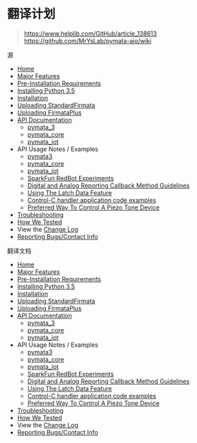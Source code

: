 # 翻译计划
>https://www.helplib.com/GitHub/article_138613  
>https://github.com/MrYsLab/pymata-aio/wiki  

源
* [Home](https://github.com/MrYsLab/pymata-aio/wiki)
* [Major Features](https://github.com/MrYsLab/pymata-aio/wiki/Major-Features)
* [Pre-Installation Requirements](https://github.com/MrYsLab/pymata-aio/wiki/Pre-Installation-Requirements)
* [Installing Python 3.5](https://github.com/MrYsLab/pymata-aio/wiki/Installing-Python-3.5)
* [Installation](https://github.com/MrYsLab/pymata-aio/wiki/Installation)
* [Uploading StandardFirmata](https://github.com/MrYsLab/pymata-aio/wiki/Uploading-StandardFirmata-To-Arduino)
* [Uploading FirmataPlus](https://github.com/MrYsLab/pymata-aio/wiki/Uploading-FirmataPlus-to-Arduino)
* [API Documentation](http://htmlpreview.github.io/?https://github.com/MrYsLab/pymata-aio/blob/master/documentation/html/index.html)
     * [pymata_3](http://htmlpreview.github.io/?https://github.com/MrYsLab/pymata-aio/blob/master/documentation/html/pymata3.m.html)
     * [pymata_core](http://htmlpreview.github.io/?https://github.com/MrYsLab/pymata-aio/blob/master/documentation/html/pymata_core.m.html)
     * [pymata_iot](https://github.com/MrYsLab/pymata-aio/wiki/JSON-API-for-pymata_iot)
* API Usage Notes / Examples
     * [pymata3](https://github.com/MrYsLab/pymata-aio/wiki/Pymata3-Usage-Notes)
     * [pymata_core](https://github.com/MrYsLab/pymata-aio/wiki/PymataCore-Usage-Notes)
     * [pymata_iot](https://github.com/MrYsLab/pymata-aio/wiki/pymata_iot-Usage-Notes)
     * [SparkFun RedBot Experiments](https://github.com/MrYsLab/pymata-aio/tree/master/examples/sparkfun_redbot)
     * [Digital and Analog Reporting Callback Method Guidelines](https://github.com/MrYsLab/pymata-aio/wiki/Digital-And-Analog-Data-Reporting-Callback--Usage-Guidelines)
     * [Using The Latch Data Feature](https://github.com/MrYsLab/pymata-aio/wiki/Using-the-Latch-Data-Feature)
     * [Control-C handler application code examples](https://github.com/MrYsLab/pymata-aio/tree/master/examples/control_C_handlers)
     * [Preferred Way To Control A Piezo Tone Device](https://github.com/MrYsLab/pymata-aio/wiki/Preferred-Way-To-Control-A-Piezo-Tone-Device)
* [Troubleshooting](https://github.com/MrYsLab/pymata-aio/wiki/Troubleshooting)
* [How We Tested](https://github.com/MrYsLab/pymata-aio/wiki/How-We-Tested)
* View the [Change Log](https://github.com/MrYsLab/pymata-aio/blob/master/documentation/changelog.md)
* [Reporting Bugs/Contact Info](https://github.com/MrYsLab/pymata-aio/wiki/Contacting-Us)

翻译文档
* [Home](https://github.com/Baymax94/children-python/blob/master/Python_Arduino/pymata_aio_wiki/Home.md)
* [Major Features](https://github.com/Baymax94/children-python/blob/master/Python_Arduino/pymata_aio_wiki/Major%20Features.md)
* [Pre-Installation Requirements](https://github.com/Baymax94/children-python/blob/master/Python_Arduino/pymata_aio_wiki/Pre%20Installation%20Requirements.md)
* [Installing Python 3.5](https://github.com/Baymax94/children-python/blob/master/Python_Arduino/pymata_aio_wiki/Installing%20Python%203.5.md)
* [Installation](https://github.com/Baymax94/children-python/blob/master/Python_Arduino/pymata_aio_wiki/Installation.md)
* [Uploading StandardFirmata](https://github.com/Baymax94/children-python/blob/master/Python_Arduino/pymata_aio_wiki/Uploading%20StandardFirmata%20To%20Arduino.md)
* [Uploading FirmataPlus](https://github.com/Baymax94/children-python/blob/master/Python_Arduino/pymata_aio_wiki/Uploading%20FirmataPlus%20to%20Arduino.md)
* [API Documentation](https://github.com/Baymax94/children-python/blob/master/Python_Arduino/pymata_aio_wiki/API%20Documentation.md)
     * [pymata_3](https://github.com/Baymax94/children-python/blob/master/Python_Arduino/pymata_aio_wiki/)
     * [pymata_core](https://github.com/Baymax94/children-python/blob/master/Python_Arduino/pymata_aio_wiki/)
     * [pymata_iot](https://github.com/Baymax94/children-python/blob/master/Python_Arduino/pymata_aio_wiki/)
* API Usage Notes / Examples
     * [pymata3](https://github.com/Baymax94/children-python/blob/master/Python_Arduino/pymata_aio_wiki/)
     * [pymata_core](https://github.com/Baymax94/children-python/blob/master/Python_Arduino/pymata_aio_wiki/)
     * [pymata_iot](https://github.com/Baymax94/children-python/blob/master/Python_Arduino/pymata_aio_wiki/)
     * [SparkFun RedBot Experiments](https://github.com/Baymax94/children-python/blob/master/Python_Arduino/pymata_aio_wiki/)
     * [Digital and Analog Reporting Callback Method Guidelines](https://github.com/Baymax94/children-python/blob/master/Python_Arduino/pymata_aio_wiki/)
     * [Using The Latch Data Feature](https://github.com/Baymax94/children-python/blob/master/Python_Arduino/pymata_aio_wiki/)
     * [Control-C handler application code examples](https://github.com/Baymax94/children-python/blob/master/Python_Arduino/pymata_aio_wiki/)
     * [Preferred Way To Control A Piezo Tone Device](https://github.com/Baymax94/children-python/blob/master/Python_Arduino/pymata_aio_wiki/)
* [Troubleshooting](https://github.com/Baymax94/children-python/blob/master/Python_Arduino/pymata_aio_wiki/)
* [How We Tested](https://github.com/Baymax94/children-python/blob/master/Python_Arduino/pymata_aio_wiki/)
* View the [Change Log](https://github.com/Baymax94/children-python/blob/master/Python_Arduino/pymata_aio_wiki/)
* [Reporting Bugs/Contact Info](https://github.com/Baymax94/children-python/blob/master/Python_Arduino/pymata_aio_wiki/)
